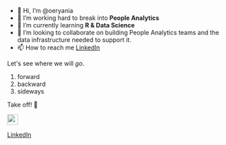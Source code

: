 - 👋 Hi, I’m @oeryania
- 👀 I’m working hard to break into **People Analytics**
- 🌱 I’m currently learning **R & Data Science**
- 💞️ I’m looking to collaborate on building People Analytics teams and the data infrastructure needed to support it.
- 📫 How to reach me [LinkedIn](http://linkedin.com/in/oeryani/)

Let's see where we will *go*.
1. forward
2. backward
3. sideways

Take off! 🚀

<img src="https://media.licdn.com/dms/image/C4D03AQEAedD_VLWxtw/profile-displayphoto-shrink_800_800/0/1619589372650?e=2147483647&v=beta&t=VeEtj73vL5D2D2WoSlG_KUykthcjChK5GigR4gG02SY" width="25" heigh="25">

[LinkedIn](https://www.linkedin.com/in/oeryani)
